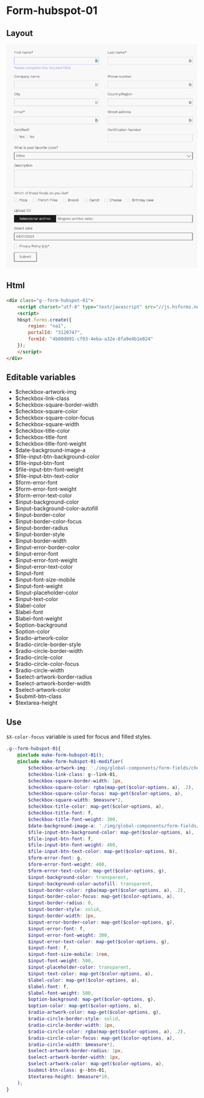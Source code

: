 # Form-hubspot-01

## Layout

![alt text][hubspot-01]

[hubspot-01]: /src/img/global-components/form-fields/hubspot-01.jpg

## Html

```html
<div class="g--form-hubspot-01">
    <script charset="utf-8" type="text/javascript" src="//js.hsforms.net/forms/embed/v2.js"></script>
    <script>
    hbspt.forms.create({
        region: "na1",
        portalId: "3120747",
        formId: "4b80d891-cf03-4eba-a32e-8fa9e4b1e024"
    });
    </script>
</div>
```

## Editable variables

- $checkbox-artwork-img
- $checkbox-link-class
- $checkbox-square-border-width
- $checkbox-square-color
- $checkbox-square-color-focus
- $checkbox-square-width
- $checkbox-title-color
- $checkbox-title-font
- $checkbox-title-font-weight
- $date-background-image-a
- $file-input-btn-background-color
- $file-input-btn-font
- $file-input-btn-font-weight
- $file-input-btn-text-color
- $form-error-font
- $form-error-font-weight
- $form-error-text-color
- $input-background-color
- $input-background-color-autofill
- $input-border-color
- $input-border-color-focus
- $input-border-radius
- $input-border-style
- $input-border-width
- $input-error-border-color
- $input-error-font
- $input-error-font-weight
- $input-error-text-color
- $input-font
- $input-font-size-mobile
- $input-font-weight
- $input-placeholder-color
- $input-text-color
- $label-color
- $label-font
- $label-font-weight
- $option-background
- $option-color
- $radio-artwork-color
- $radio-circle-border-style
- $radio-circle-border-width
- $radio-circle-color
- $radio-circle-color-focus
- $radio-circle-width
- $select-artwork-border-radius
- $select-artwork-border-width
- $select-artwork-color
- $submit-btn-class
- $textarea-height

## Use

`$X-color-focus` variable is used for focus and filled styles.

```scss
.g--form-hubspot-01{
    @include make-form-hubspot-01();
    @include make-form-hubspot-01-modifier(
        $checkbox-artwork-img: './img/global-components/form-fields/checkbox-artwork.svg',
        $checkbox-link-class: g--link-01,
        $checkbox-square-border-width: 1px,
        $checkbox-square-color: rgba(map-get($color-options, a), .2),
        $checkbox-square-color-focus: map-get($color-options, a),
        $checkbox-square-width: $measure*2,
        $checkbox-title-color: map-get($color-options, a),
        $checkbox-title-font: f,
        $checkbox-title-font-weight: 300,
        $date-background-image-a: './img/global-components/form-fields/checkbox-artwork.svg',
        $file-input-btn-background-color: map-get($color-options, a),
        $file-input-btn-font: f,
        $file-input-btn-font-weight: 400,
        $file-input-btn-text-color: map-get($color-options, b),
        $form-error-font: g,
        $form-error-font-weight: 400,
        $form-error-text-color: map-get($color-options, g),
        $input-background-color: transparent,
        $input-background-color-autofill: transparent,
        $input-border-color: rgba(map-get($color-options, a), .2),
        $input-border-color-focus: map-get($color-options, a),
        $input-border-radius: 0,
        $input-border-style: solid,
        $input-border-width: 1px,
        $input-error-border-color: map-get($color-options, g),
        $input-error-font: f,
        $input-error-font-weight: 300,
        $input-error-text-color: map-get($color-options, g),
        $input-font: f,
        $input-font-size-mobile: 1rem,
        $input-font-weight: 500,
        $input-placeholder-color: transparent,
        $input-text-color: map-get($color-options, a),
        $label-color: map-get($color-options, a),
        $label-font: f,
        $label-font-weight: 500,
        $option-background: map-get($color-options, g),
        $option-color: map-get($color-options, a),
        $radio-artwork-color: map-get($color-options, g),
        $radio-circle-border-style: solid,
        $radio-circle-border-width: 1px,
        $radio-circle-color: rgba(map-get($color-options, a), .2),
        $radio-circle-color-focus: map-get($color-options, a),
        $radio-circle-width: $measure*2,
        $select-artwork-border-radius: 1px,
        $select-artwork-border-width: 1px,
        $select-artwork-color: map-get($color-options, a),
        $submit-btn-class: g--btn-01,
        $textarea-height: $measure*10,
    );
}
```
